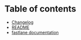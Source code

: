 # Table of contents

* [Changelog](README.md)
* [README](<README (1).md>)
* [fastlane documentation](fastlane/README.md)
